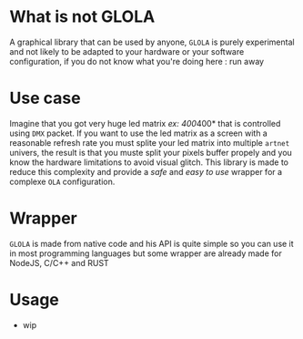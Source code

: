 # What is not GLOLA
A graphical library that can be used by anyone, `GLOLA` is purely experimental and not likely to be adapted to your hardware or your software configuration, if you do not know what you're doing here : run away

# Use case
Imagine that you got very huge led matrix *ex: 400*400* that is controlled using `DMX` packet. If you want to use the led matrix as a screen with a reasonable refresh rate you must splite your led matrix into multiple `artnet` univers, the result is that you muste split your pixels buffer propely and you know the hardware limitations to avoid visual glitch. This library is made to reduce this complexity and provide a *safe* and *easy to use* wrapper for a complexe `OLA` configuration.

# Wrapper
`GLOLA` is made from native code and his API is quite simple so you can use it in most programming languages but some wrapper are already made for NodeJS, C/C++ and RUST

# Usage
* wip
